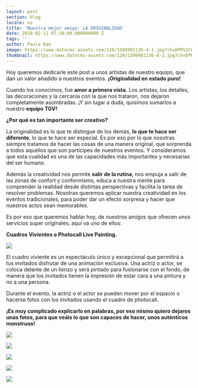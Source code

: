 ```yaml
---
layout: post
section: blog
locale: es
title: 'Nuestra mejor amiga: LA ORIGINALIDAD'
date: 2018-02-12 07:30:00.000000000 Z
tags: ''
author: Paula Bao
image: https://www.datocms-assets.com/120/1509981136-4-1.jpg?ch=DPR%2CWidth&auto=format&w=1024&fm=jpg
thumbnail: https://www.datocms-assets.com/120/1509981136-4-1.jpg?ch=DPR%2CWidth&auto=format&w=105&fm=jpg
---
```


Hoy queremos dedicarle este post a unos artistas de nuestro equipo, que dan un valor añadido a nuestros eventos. **¡Originalidad en estado puro!**

Cuando los conocimos, fue **amor a primera vista.** Los artistas, los detalles, las decoraciones y la cercanía con la que nos trataron, nos dejaron completamente asombradas. ¡Y sin lugar a duda, quisimos sumarlos a nuestro **equipo TGV!**

**¿Por qué es tan importante ser creativo?**

<!--more-->

La originalidad es lo que te distingue de los demás, **lo que te hace ser diferente**, lo que te hace ser especial. Es por eso por lo que nosotras siempre tratamos de hacer las cosas de una manera original, que sorprenda a todos aquellos que son partícipes de nuestros eventos. Y consideramos que esta cualidad es una de las capacidades más importantes y necesarias del ser humano. 

Además la creatividad nos permite **salir de la rutina**, nos empuja a salir de las zonas de confort y conformismo, educa a nuestra mente para comprender la realidad desde distintas perspectivas y facilita la tarea de resolver problemas. Nosotras queremos aplicar nuestra creatividad en los eventos tradicionales, para poder dar un efecto sorpresa y hacer que nuestros actos sean memorables. 

Es por eso que queremos hablar hoy, de nuestros amigos que ofrecen unos servicios super originales, aquí va uno de ellos:

**Cuadros Vivientes o Photocall Live Painting.**

![](https://www.datocms-assets.com/120/1509981162-2-2.jpg?ch=DPR%2CWidth&auto=format)

El cuadro viviente es un espectáculo único y excepcional que permitirá a tus invitados disfrutar de una animación exclusiva. Una actriz o actor, se coloca delante de un lienzo y será pintado para fusionarse con el fondo, de manera que los invitados tienen la impresión de estar cara a una pintura y no a una persona. 

Durante el evento, la actriz o el actor se pueden mover por el espacio o hacerse fotos con los invitados usando el cuadro de photocall. 

**¡Es muy complicado explicarlo en palabras, por eso mismo quiero dejaros unas fotos, para que veáis lo que son capaces de hacer, unos auténticos monstruos!**

![](https://www.datocms-assets.com/120/1509981165-3-1.jpg?ch=DPR%2CWidth&auto=format)


![](https://www.datocms-assets.com/120/1509981172-5-1.jpg?ch=DPR%2CWidth&auto=format)


![](https://www.datocms-assets.com/120/1509981177-6-1.jpg?ch=DPR%2CWidth&auto=format)


![](https://www.datocms-assets.com/120/1509981183-7-2.jpg?ch=DPR%2CWidth&auto=format)


![](https://www.datocms-assets.com/120/1509981188-8-2.jpg?ch=DPR%2CWidth&auto=format)
